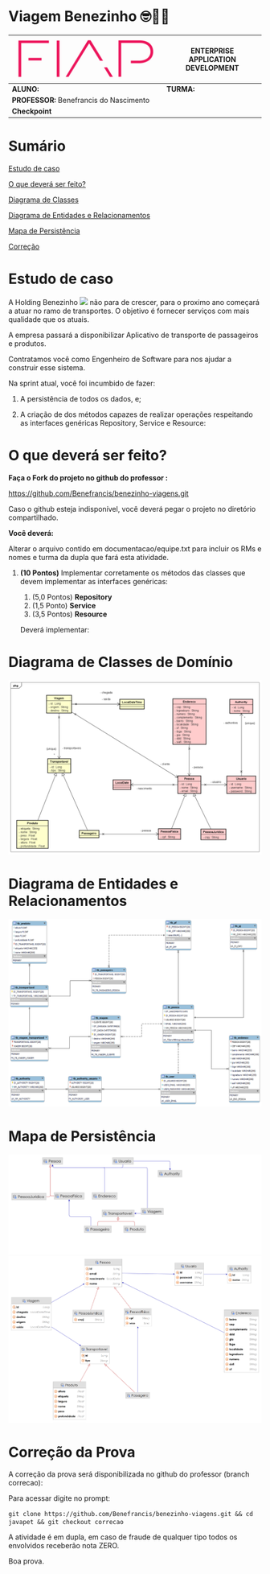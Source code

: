 # Viagem Benezinho  🤓👍🏾


| ![](documentacao/fiap.jpg)               | **ENTERPRISE APPLICATION DEVELOPMENT** |
|------------------------------------------|----------------------------------------|
| **ALUNO:**                               | **TURMA:**                             |
| **PROFESSOR:** Benefrancis do Nascimento |                                        |
| **Checkpoint**                           |                                        |

# Sumário


[Estudo de caso ](#_Estudo_de_caso)

[O que deverá ser feito? ](#_O_que_devera_ser_feito)

[Diagrama de Classes ](#_Diagrama_de_Classes)

[Diagrama de Entidades e Relacionamentos ](#_DER)

[Mapa de Persistência ](#_PERSISTENCIA)

[Correção ](#_Correcao)

<a id="_Estudo_de_caso"></a>

# Estudo de caso


A Holding Benezinho ![](RackMultipart20230510-1-eptqiz_html_5188b812c34f88e5.png) não para de crescer, para o proximo ano começará a atuar no ramo de transportes. O objetivo é fornecer serviços com mais qualidade que os atuais.

A empresa passará a disponibilizar Aplicativo de transporte de passageiros e produtos. 

Contratamos você como Engenheiro de Software para nos ajudar a construir esse sistema.

Na sprint atual, você foi incumbido de fazer:

1. A persistência de todos os dados, e;

4. A criação de dos métodos capazes de realizar operações respeitando as interfaces genéricas Repository, Service e Resource:


<a id="_O_que_devera_ser_feito"></a>

# O que deverá ser feito?


**Faça o Fork do projeto no github do professor :**

https://github.com/Benefrancis/benezinho-viagens.git

Caso o github esteja indisponível, você deverá pegar o projeto no diretório compartilhado.

**Você deverá:**

Alterar o arquivo contido em documentacao/equipe.txt para incluir os RMs e nomes e turma da dupla que fará esta atividade.


1. **(10 Pontos)** Implementar corretamente os métodos das classes que devem implementar as interfaces genéricas: 
   1. (5,0 Pontos) **Repository**
   2. (1,5 Ponto)  **Service**
   3. (3,5 Pontos) **Resource**


   Deverá implementar:


<a id="_Diagrama_de_Classes"></a>

# Diagrama de Classes de Domínio

<img src="documentacao/diagrama/uml/entity.png">

<a id="_DER"></a>

# Diagrama de Entidades e Relacionamentos

<img src="documentacao/diagrama/DER/der.png">

<a id="_PERSISTENCIA"></a>

# Mapa de Persistência

<img src="documentacao/database/mapa-persistencia.png">

 

 

<img src="documentacao/diagrama/jpa/jpa.png">


<a id="_Correcao"></a>

# Correção da Prova

A correção da prova será disponibilizada no github do professor (branch correcao):

Para acessar digite no prompt:

```shell
git clone https://github.com/Benefrancis/benezinho-viagens.git && cd javapet && git checkout correcao
```

A atividade é em dupla, em caso de fraude de qualquer tipo todos os envolvidos receberão nota ZERO.

Boa prova.
